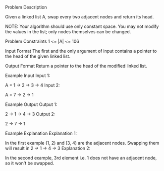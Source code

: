Problem Description
 
 

Given a linked list A, swap every two adjacent nodes and return its head.

NOTE: Your algorithm should use only constant space. You may not modify the values in the list; only nodes themselves can be changed.



Problem Constraints
 1 <= |A| <= 106 



Input Format
 The first and the only argument of input contains a pointer to the head of the given linked list. 



Output Format
 Return a pointer to the head of the modified linked list. 



Example Input
 Input 1: 

 A = 1 -> 2 -> 3 -> 4
 Input 2: 

 A = 7 -> 2 -> 1


Example Output
 Output 1: 

 2 -> 1 -> 4 -> 3
 Output 2: 

 2 -> 7 -> 1


Example Explanation
Explanation 1:

 In the first example (1, 2) and (3, 4) are the adjacent nodes. Swapping them will result in 2 -> 1 -> 4 -> 3
Explanation 2:

 In the second example, 3rd element i.e. 1 does not have an adjacent node, so it won't be swapped. 